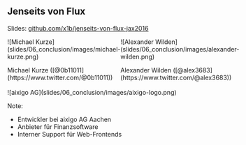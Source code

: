 ##  Jenseits von Flux
Slides: [github.com/x1b/jenseits-von-flux-jax2016](https://github.com/x1b/jenseits-von-flux)

<div style="display: flex">
    <div style="flex-grow: 1">
        ![Michael Kurze](slides/06_conclusion/images/michael-kurze.png)
        <p></p>
        Michael Kurze ([@0b11011](https://www.twitter.com/@0b11011))
    </div>
    <div style="flex-grow: 1">
        ![Alexander Wilden](slides/06_conclusion/images/alexander-wilden.png)
        <p></p>
        Alexander Wilden ([@alex3683](https://www.twitter.com/@alex3683))
    </div>
</div>
<div style="text-align: left;">
<br />
![aixigo AG](slides/06_conclusion/images/aixigo-logo.png)
</div>

Note:
- Entwickler bei aixigo AG Aachen
- Anbieter für Finanzsoftware
- Interner Support für Web-Frontends
